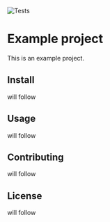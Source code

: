 ![Tests](https://github.com/florence-bockting/test-repo/actions/workflows/docs.yml/badge.svg)

# Example project 

This is an example project. 

## Install
will follow

## Usage
will follow

## Contributing
will follow

## License 
will follow
